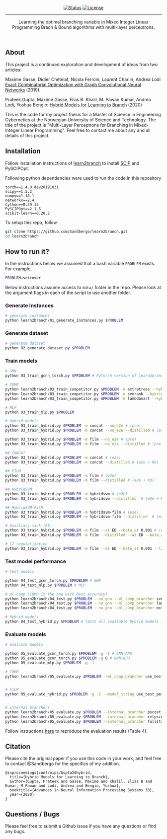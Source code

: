 
<div align="center">

  [![Status](https://img.shields.io/badge/status-active-success.svg)]() 
  [![License](https://img.shields.io/badge/license-MIT-blue.svg)](/LICENSE)

</div>

---

<p align="center">
Learning the optimal branching variable in Mixed Integer Linear Programming Brach & Bound algorithms with multi-layer perceptrons. 
</p>
<br> 


## About <a name = "about"></a>

This project is a continued exploration and development of ideas from two articles:

Maxime Gasse, Didier Chételat, Nicola Ferroni, Laurent Charlin, Andrea Lodi [Exact Combinatorial Optimization with Graph Convolutional Neural Networks](https://github.com/ds4dm/learn2branch) (2019).

Prateek Gupta, Maxime Gasse, Elias B. Khalil, M. Pawan Kumar, Andrea Lodi, Yoshua Bengio: [Hybrid Models for Learning to Branch](https://arxiv.org/abs/2006.15212) (2020)

This is the code for my project thesis for a Master of Science in Engineering Cybernetics at the Norwegian University of Science and Technology. The title of the project is "Multi-Layer Perceptrons for Branching in Mixed-Integer Linear Programming". Feel free to contact me about any and all details of this project. 

## Installation


Follow installation instructions of [learn2branch](https://github.com/Sandbergo/learn2branch/blob/master/INSTALL.md) to install [SCIP](https://www.scipopt.org/) and PySCIPOpt.

Following python dependencies were used to run the code in this repository
```
torch==1.4.0.dev20191031
scipy==1.5.2
numpy==1.18.1
networkx==2.4
Cython==0.29.13
PySCIPOpt==2.1.5
scikit-learn==0.20.2
```

To setup this repo, follow
```bash
git clone https://github.com/Sandbergo/learn2branch.git
cd learn2branch
```

## How to run it?
In the instructions below we assumed that a bash variable `PROBLEM` exists. For example,
```bash
PROBLEM=setcover
```
Below instructions assume access to `data/` folder in the repo. Please look at the argument flags in each of the script to use another folder.

### Generate Instances
```bash
# generate instances
python learn2branch/01_generate_instances.py $PROBLEM
```

### Generate dataset
```bash
# generate dataset
python 02_generate_dataset.py $PROBLEM
```
### Train models

```bash
# GNN
python 03_train_gcnn_torch.py $PROBLEM # PyTorch version of learn2branch GNN

# COMP
python learn2branch/03_train_competitor.py $PROBLEM -m extratrees --hybrid_data_structure
python learn2branch/03_train_competitor.py $PROBLEM -m svmrank --hybrid_data_structure
python learn2branch/03_train_competitor.py $PROBLEM -m lambdamart --hybrid_data_structure

# MLP
python 03_train_mlp.py $PROBLEM

# Hybrid models
python 03_train_hybrid.py $PROBLEM -m concat --no_e2e # (pre)
python 03_train_hybrid.py $PROBLEM -m concat --no_e2e --distilled # (pre + KD)

python 03_train_hybrid.py $PROBLEM -m film --no_e2e # (pre)
python 03_train_hybrid.py $PROBLEM -m film --no_e2e --distilled # (pre + KD)

## CONCAT
python 03_train_hybrid.py $PROBLEM -m concat # (e2e)
python 03_train_hybrid.py $PROBLEM -m concat --distilled # (e2e + KD)

## FILM
python 03_train_hybrid.py $PROBLEM -m film # (e2e)
python 03_train_hybrid.py $PROBLEM -m film --distilled # (e2e + KD)

## HybridSVM
python 03_train_hybrid.py $PROBLEM -m hybridsvm # (e2e)
python 03_train_hybrid.py $PROBLEM -m hybridsvm --distilled  # (e2e + KD)

## HybridSVM-FiLM
python 03_train_hybrid.py $PROBLEM -m hybridsvm-film # (e2e)
python 03_train_hybrid.py $PROBLEM -m hybridsvm-film --distilled  # (e2e + KD)

# Auxiliary task (AT)
python 03_train_hybrid.py $PROBLEM -m film --at ED --beta_at 0.001 # (e2e + AT)
python 03_train_hybrid.py $PROBLEM -m film --distilled --at ED --beta_at 0.001 # (e2e + KD + AT)

# l2 regularization
python 03_train_hybrid.py $PROBLEM -m film --at ED --beta_at 0.001 --l2 0.001
```

### Test model performance
```bash
# test models

python 04_test_gcnn_torch.py $PROBLEM # GNN
python 04_test_mlp.py $PROBLEM # MLP

# ml-comp (COMP is the one with best accuracy)
python learn2branch/04_test.py $PROBLEM --no_gnn --ml_comp_brancher svmrank_khalil --hybrid_data_structure
python learn2branch/04_test.py $PROBLEM --no_gnn --ml_comp_brancher lambdamark_khalil --hybrid_data_structure
python learn2branch/04_test.py $PROBLEM --no_gnn --ml_comp_brancher extratrees_gcnn_agg --hybrid_data_structure

# Hybrid models
python 04_test_hybrid.py $PROBLEM # tests all available hybrid models in trained_models/$PROBLEM
```

### Evaluate models
```bash
# evaluate models

python 05_evaluate_gcnn_torch.py $PROBLEM -g -1 # GNN-CPU
python 05_evaluate_gcnn_torch.py $PROBLEM -g 0 # GNN-GPU
python 05_evaluate_mlp.py $PROBLEM -g -1

# COMP
python learn2branch/05_evaluate.py $PROBLEM --ml_comp_brancher use_best_performing_ml_competitor_folder_name --time_limit 2700 --no_gnn --hybrid_data_structure -g -1


# FiLM
python 05_evaluate_hybrid.py $PROBLEM -g -1 --model_string use_best_performing_model_folder_name


# internal branchers
python learn2branch/05_evaluate.py $PROBLEM --internal_brancher pscost --time_limit 2700 --no_gnn -g -1 --hybrid_data_structure # PB
python learn2branch/05_evaluate.py $PROBLEM --internal_brancher relpscost --time_limit 2700 --no_gnn  -g -1 --hybrid_data_structure # RPB
python learn2branch/05_evaluate.py $PROBLEM --internal_brancher fullstrong --time_limit 2700 --no_gnn  -g -1 --hybrid_data_structure # FSB
```

Follow instructions [here](https://github.com/Sandbergo/learn2branch/blob/master/RESULTS.md) to reproduce the evaluation results (Table 4).

## Citation
Please cite the original paper if you use this code in your work, and feel free to contact @Sandbergo for the specifics of my addition.
```
@inproceedings{conf/nips/Gupta20hybrid,
  title={Hybrid Models for Learning to Branch},
  author={Gupta, Prateek and Gasse, Maxime and Khalil, Elias B and Kumar, M Pawan and Lodi, Andrea and Bengio, Yoshua},
  booktitle={Advances in Neural Information Processing Systems 33},
  year={2020}
}
```

## Questions / Bugs
Please feel free to submit a Github issue if you have any questions or find any bugs.
